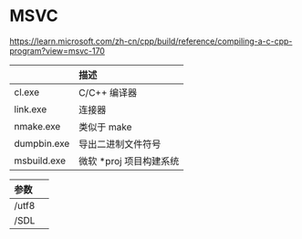 # MSVC
https://learn.microsoft.com/zh-cn/cpp/build/reference/compiling-a-c-cpp-program?view=msvc-170

|             | 描述                    |
| :---------- | :---------------------- |
| cl.exe      | C/C++ 编译器            |
| link.exe    | 连接器                  |
| nmake.exe   | 类似于 make             |
| dumpbin.exe | 导出二进制文件符号      |
| msbuild.exe | 微软 *proj 项目构建系统 |

| 参数  |      |
| :---- | :--- |
| /utf8 |      |
| /SDL  |      |
